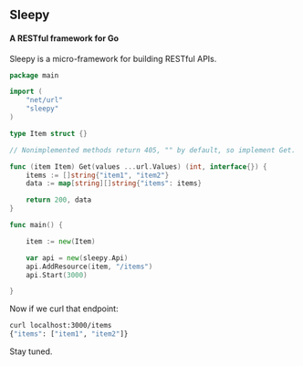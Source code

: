 ## Sleepy

#### A RESTful framework for Go

Sleepy is a micro-framework for building RESTful APIs.

```go
package main

import (
    "net/url"
    "sleepy"
)

type Item struct {}

// Nonimplemented methods return 405, "" by default, so implement Get.

func (item Item) Get(values ...url.Values) (int, interface{}) {
    items := []string{"item1", "item2"}
    data := map[string][]string{"items": items}

    return 200, data
}

func main() {

    item := new(Item)

    var api = new(sleepy.Api)
    api.AddResource(item, "/items")
    api.Start(3000)

}
```

Now if we curl that endpoint:

```bash
curl localhost:3000/items
{"items": ["item1", "item2"]}
```

Stay tuned.
